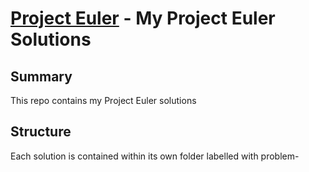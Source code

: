 [Project Euler](http://projecteuler.net/) - My Project Euler Solutions
=

Summary
-
This repo contains my Project Euler solutions

Structure
-
Each solution is contained within its own folder labelled with problem-<problem id>